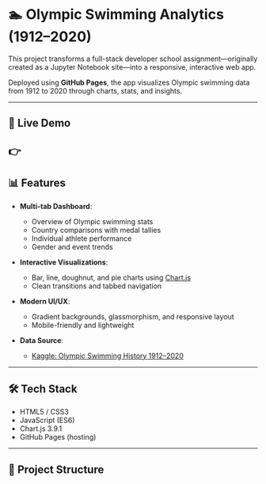 # 🏊 Olympic Swimming Analytics (1912–2020)

This project transforms a full-stack developer school assignment—originally created as a Jupyter Notebook site—into a responsive, interactive web app.

Deployed using **GitHub Pages**, the app visualizes Olympic swimming data from 1912 to 2020 through charts, stats, and insights.

---

## 🚀 Live Demo

👉 
---

## 📊 Features

- **Multi-tab Dashboard**:
  - Overview of Olympic swimming stats
  - Country comparisons with medal tallies
  - Individual athlete performance
  - Gender and event trends

- **Interactive Visualizations**:
  - Bar, line, doughnut, and pie charts using [Chart.js](https://www.chartjs.org/)
  - Clean transitions and tabbed navigation

- **Modern UI/UX**:
  - Gradient backgrounds, glassmorphism, and responsive layout
  - Mobile-friendly and lightweight

- **Data Source**:
  - [Kaggle: Olympic Swimming History 1912–2020](https://www.kaggle.com/datasets)

---

## 🛠️ Tech Stack

- HTML5 / CSS3
- JavaScript (ES6)
- Chart.js 3.9.1
- GitHub Pages (hosting)

---

## 📂 Project Structure

